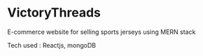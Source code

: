 # VictoryThreads
E-commerce website for selling sports jerseys using MERN stack

Tech used : Reactjs, mongoDB
